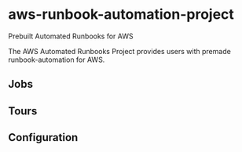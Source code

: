 # aws-runbook-automation-project
Prebuilt Automated Runbooks for AWS

The AWS Automated Runbooks Project provides users with premade runbook-automation for AWS.

## Jobs

## Tours

## Configuration
